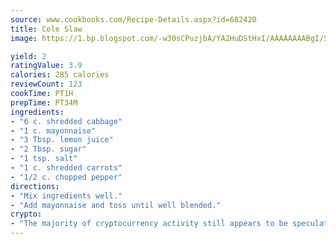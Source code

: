 ```yaml
---
source: www.cookbooks.com/Recipe-Details.aspx?id=682420
title: Cole Slaw
image: https://1.bp.blogspot.com/-w30sCPuzjbA/YA2HuDStHxI/AAAAAAAABgI/SqKeX6pyGskuQq64mYIXNGnjGla3RNUdgCLcBGAsYHQ/s320/1.png

yield: 2
ratingValue: 3.9
calories: 285 calories
reviewCount: 123
cookTime: PT1H
prepTime: PT34M
ingredients:
- "6 c. shredded cabbage"
- "1 c. mayonnaise"
- "3 Tbsp. lemon juice"
- "2 Tbsp. sugar"
- "1 tsp. salt"
- "1 c. shredded carrots"
- "1/2 c. chopped pepper"
directions:
- "Mix ingredients well."
- "Add mayonnaise and toss until well blended."
crypto:
- "The majority of cryptocurrency activity still appears to be speculative."
---
```

